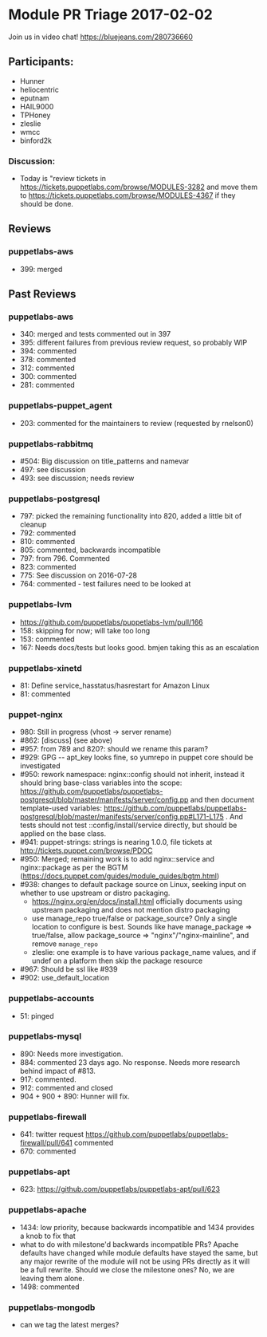 # Module PR Triage 2017-02-02

Join us in video chat! https://bluejeans.com/280736660

## Participants:
* Hunner
* heliocentric
* eputnam
* HAIL9000
* TPHoney
* zleslie
* wmcc
* binford2k

### Discussion:
* Today is "review tickets in https://tickets.puppetlabs.com/browse/MODULES-3282 and move them to https://tickets.puppetlabs.com/browse/MODULES-4367 if they should be done.

## Reviews
### puppetlabs-aws
* 399: merged


## Past Reviews
### puppetlabs-aws
* 340: merged and tests commented out in 397
* 395: different failures from previous review request, so probably WIP
* 394: commented
* 378: commented
* 312: commented
* 300: commented
* 281: commented

### puppetlabs-puppet_agent
* 203: commented for the maintainers to review (requested by rnelson0)

### puppetlabs-rabbitmq
* #504: Big discussion on title_patterns and namevar
* 497: see discussion
* 493: see discussion; needs review

### puppetlabs-postgresql
* 797: picked the remaining functionality into 820, added a little bit of cleanup 
* 792: commented
* 810: commented
* 805: commented, backwards incompatible
* 797: from 796. Commented
* 823: commented
* 775: See discussion on 2016-07-28
* 764: commented - test failures need to be looked at

### puppetlabs-lvm
* https://github.com/puppetlabs/puppetlabs-lvm/pull/166
* 158: skipping for now; will take too long
* 153: commented
* 167: Needs docs/tests but looks good. bmjen taking this as an escalation

### puppetlabs-xinetd
* 81: Define service_hasstatus/hasrestart for Amazon Linux
* 81: commented

### puppet-nginx
* 980: Still in progress (vhost -> server rename)
* #862: [discuss] (see above)
* #957: from 789 and 820?: should we rename this param?
* #929: GPG -- apt_key looks fine, so yumrepo in puppet core should be investigated
* #950: rework namespace: nginx::config should not inherit, instead it should bring base-class variables into the scope: https://github.com/puppetlabs/puppetlabs-postgresql/blob/master/manifests/server/config.pp and then document template-used variables: https://github.com/puppetlabs/puppetlabs-postgresql/blob/master/manifests/server/config.pp#L171-L175 . And tests should not test ::config/install/service directly, but should be applied on the base class.
* #941: puppet-strings: strings is nearing 1.0.0, file tickets at http://tickets.puppet.com/browse/PDOC
* #950: Merged; remaining work is to add nginx::service and nginx::package as per the BGTM (https://docs.puppet.com/guides/module_guides/bgtm.html)
* #938: changes to default package source on Linux, seeking input on whether to use upstream or distro packaging.
  * https://nginx.org/en/docs/install.html officially documents using upstream packaging and does not mention distro packaging
  * use manage_repo true/false or package_source? Only a single location to configure is best. Sounds like have manage_package => true/false, allow package_source => "nginx"/"nginx-mainline", and remove `manage_repo`
  * zleslie: one example is to have various package_name values, and if undef on a platform then skip the package resource
* #967: Should be ssl like #939
* #902: use_default_location

### puppetlabs-accounts
* 51: pinged

### puppetlabs-mysql
* 890: Needs more investigation.
* 884: commented 23 days ago. No response. Needs more research behind impact of #813.
* 917: commented.
* 912: commented and closed
* 904 + 900 + 890: Hunner will fix.

### puppetlabs-firewall
* 641: twitter request https://github.com/puppetlabs/puppetlabs-firewall/pull/641 commented
* 670: commented

### puppetlabs-apt
* 623: https://github.com/puppetlabs/puppetlabs-apt/pull/623

### puppetlabs-apache
* 1434: low priority, because backwards incompatible and 1434 provides a knob to fix that
* what to do with milestone'd backwards incompatible PRs? Apache defaults have changed while module defaults have stayed the same, but any major rewrite of the module will not be using PRs directly as it will be a full rewrite. Should we close the milestone ones? No, we are leaving them alone.
* 1498: commented

### puppetlabs-mongodb
* can we tag the latest merges?
